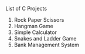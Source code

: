    List of C Projects
1. Rock Paper Scissors
2. Hangman Game
3. Simple Calculator
4. Snakes and Ladder Game
5. Bank Management System